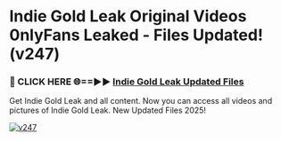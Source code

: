 # Indie Gold Leak Original Videos 0nlyFans Leaked - Files Updated! (v247)

<h3>🔴 CLICK HERE 🌐==►► <a href="https://tinyurl.com/4seja8ks" rel="nofollow">Indie Gold Leak Updated Files</a></h3>

Get Indie Gold Leak and all content. Now you can access all videos and pictures of Indie Gold Leak. New Updated Files 2025!

[![v247](https://i.imgur.com/EWjZXRe.gif)](https://tinyurl.com/4seja8ks)
